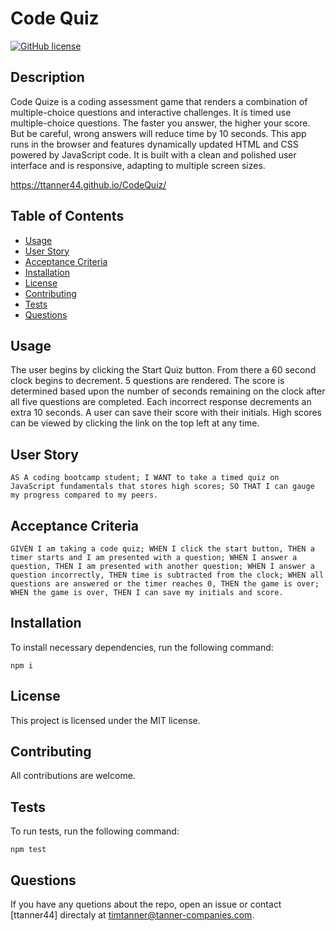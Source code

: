 # Code Quiz
[![GitHub license](https://img.shields.io/badge/license-MIT-Blue.svg)](https://github.com/ttanner44/CodeQuiz)

## Description
Code Quize is a coding assessment game that renders a combination of multiple-choice questions and interactive challenges. It is timed use multiple-choice questions. The faster you answer, the higher your score.  But be careful, wrong answers will reduce time by 10 seconds. This app runs in the browser and features dynamically updated HTML and CSS powered by JavaScript code. It is built with a clean and polished user interface and is responsive, adapting to multiple screen sizes.

https://ttanner44.github.io/CodeQuiz/

## Table of Contents
* [Usage](#Usage)
* [User Story](#User-Story)
* [Acceptance Criteria](#Acceptance-Criteria)
* [Installation](#installation)
* [License](#License)
* [Contributing](#Contributing)
* [Tests](#Tests)
* [Questions](#Questions)

## Usage
The user begins by clicking the Start Quiz button.  From there a 60 second clock begins to decrement.  5 questions are rendered.  The score is determined based upon the number of seconds remaining on the clock after all five questions are completed.  Each incorrect response decrements an extra 10 seconds.  A user can save their score with their initials.  High scores can be viewed by clicking the link on the top left at any time.

## User Story
```
AS A coding bootcamp student; I WANT to take a timed quiz on JavaScript fundamentals that stores high scores; SO THAT I can gauge my progress compared to my peers.
```

## Acceptance Criteria
```
GIVEN I am taking a code quiz; WHEN I click the start button, THEN a timer starts and I am presented with a question; WHEN I answer a question, THEN I am presented with another question; WHEN I answer a question incorrectly, THEN time is subtracted from the clock; WHEN all questions are answered or the timer reaches 0, THEN the game is over; WHEN the game is over, THEN I can save my initials and score.
```

## Installation
To install necessary dependencies, run the following command:
```
npm i
```

## License
This project is licensed under the MIT license.

## Contributing
All contributions are welcome.

## Tests
To run tests, run the following command:
```
npm test
```

## Questions

If you have any quetions about the repo, open an issue or contact [ttanner44] directaly at timtanner@tanner-companies.com.
